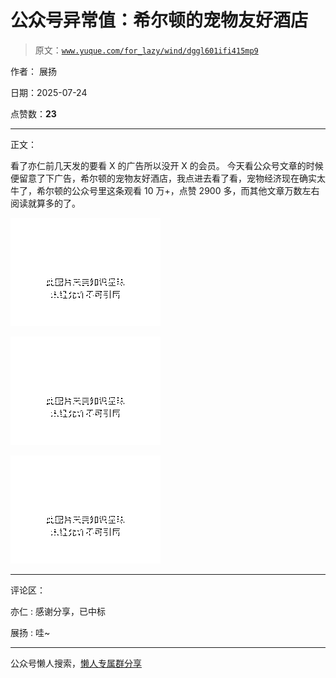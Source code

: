 # 公众号异常值：希尔顿的宠物友好酒店

> 原文：[`www.yuque.com/for_lazy/wind/dggl601ifi415mp9`](https://www.yuque.com/for_lazy/wind/dggl601ifi415mp9)

作者： 展扬

日期：2025-07-24

点赞数：**23**

* * *

正文：

看了亦仁前几天发的要看 X 的广告所以没开 X 的会员。
今天看公众号文章的时候便留意了下广告，希尔顿的宠物友好酒店，我点进去看了看，宠物经济现在确实太牛了，希尔顿的公众号里这条观看 10 万+，点赞 2900 多，而其他文章万数左右阅读就算多的了。

![](img/b51964f5aa0e410ac16b00748442e596.png "None")

![](img/db2511fb192ac95f97dff0ded49e8917.png "None")

![](img/3254609db3a95de4a0d30045b23cbc09.png "None")

* * *

评论区：

亦仁 : 感谢分享，已中标

展扬 : 哇~

* * *

公众号懒人搜索，[懒人专属群分享](https://lazybook.fun/#/blog/group)